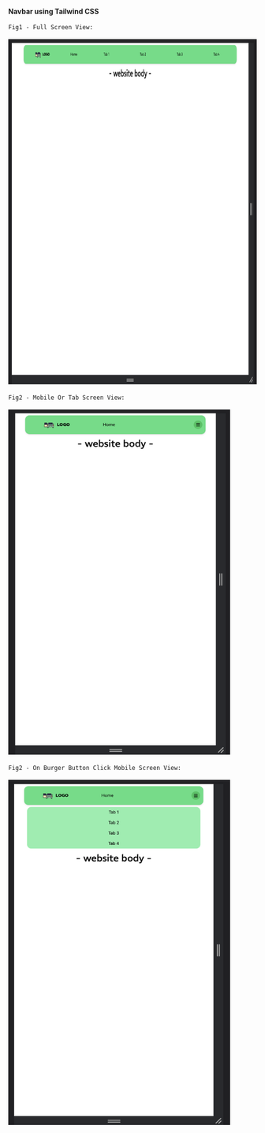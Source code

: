 **Navbar using Tailwind CSS**

`Fig1 - Full Screen View:`
<br />   
<img src=https://github.com/NeilJoseph019/Components_using_TailwindCSS/blob/0595432a7df36099ebe9bc5d331f9709af9257dc/Project_images/navbar_1.png width="900" height="700">

`Fig2 - Mobile Or Tab Screen View:`
<br />   
<img src=https://github.com/NeilJoseph019/Components_using_TailwindCSS/blob/0595432a7df36099ebe9bc5d331f9709af9257dc/Project_images/navbar_2.png width="450" height="700">

`Fig2 - On Burger Button Click Mobile Screen View:`
<br />   
<img src=https://github.com/NeilJoseph019/Components_using_TailwindCSS/blob/0595432a7df36099ebe9bc5d331f9709af9257dc/Project_images/navbar_3.png width="450" height="700">
 
